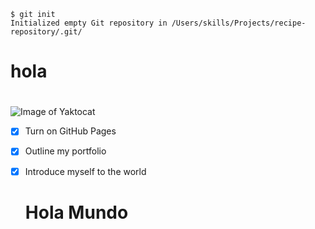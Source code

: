 ```
$ git init
Initialized empty Git repository in /Users/skills/Projects/recipe-repository/.git/
```

# <h1> hola <h1> #

![Image of Yaktocat](https://octodex.github.com/images/yaktocat.png)

- [x] Turn on GitHub Pages
- [x] Outline my portfolio
- [x] Introduce myself to the world



















  # <h1> Hola Mundo <h1> #
